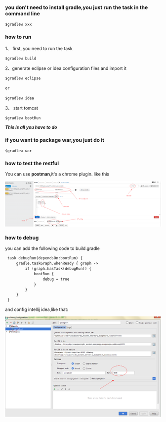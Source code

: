 ### you don't need to install gradle,you just run the task in the command line

```
$gradlew xxx

```


### how to run  

1、 first, you need to run the task

```
$gradlew build
```

2、generate eclipse or idea configuration files and import it

```
$gradlew eclipse

or

$gradlew idea

```

3、 start tomcat

```
$gradlew bootRun

```
***This is all you have to do***   

### if you want to package war,you just do it

```
$gradlew war

```

### how to test the restful

You can use **postman**,it's a chrome plugin. like this

 ![post man](https://raw.githubusercontent.com/levioZ/levioZ.github.io/master/images/postman.png)


### how to debug
 you can add the following code to build.gradle

```xml
 task debugRun(dependsOn:bootRun) {
     gradle.taskGraph.whenReady { graph ->
         if (graph.hasTask(debugRun)) {
             bootRun {
                 debug = true
             }
         }
     }
 }

```

and config intellij idea,like that:

![intellijConfiguration](https://raw.githubusercontent.com/levioZ/levioZ.github.io/master/images/intellijConfiguration.png)


